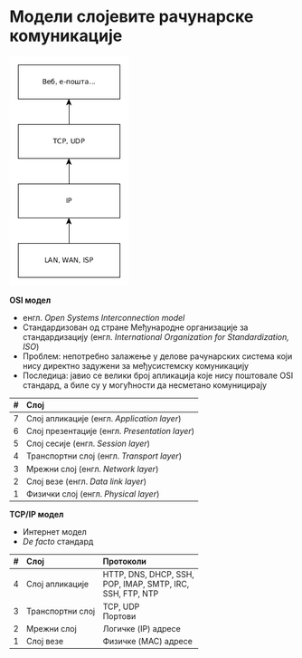 # Модели слојевите рачунарске комуникације

![TCP/IP модел](../assets/tcp_ip.png)

**OSI модел**

- енгл. *Open Systems Interconnection model*
- Стандардизован од стране Међународне организације за стандардизацију (енгл. *International Organization for Standardization, ISO*)
- Проблем: непотребно залажење у делове рачунарских система који нису директно задужени за међусистемску комуникацију
- Последица: јавио се велики број апликација које нису поштовале OSI стандард, а биле су у могућности да несметано комуницирају

\#   | Слој
:----|:-----------------------------------------------------
7    | Слој апликације (енгл. *Application layer*)
6    | Слој презентације (енгл. *Presentation layer*)
5    | Слој сесије (енгл. *Session layer*)
4    | Транспортни слој (енгл. *Transport layer*)
3    | Мрежни слој (енгл. *Network layer*)
2    | Слој везе (енгл. *Data link layer*)
1    | Физички слој (енгл. *Physical layer*)

**TCP/IP модел**

- Интернет модел
- *De facto* стандард

\#   | Слој               | Протоколи
:----|:-------------------|:---------------------------------------------------------------
4    | Слој апликације    | HTTP, DNS, DHCP, SSH,<br>POP, IMAP, SMTP, IRC,<br>SSH, FTP, NTP
3    | Транспортни слој   | TCP, UDP<br>Портови
2    | Мрежни слој        | Логичке (IP) адресе
1    | Слој везе          | Физичке (MAC) адресе
